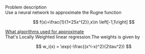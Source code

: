Problem description  
Use a neural network to approximate the Rugne function

$$
f(x)=\frac{1}{1+25x^{2}},x\in \left[-1,1\right]
$$  

<u> What algorithms used for approximate </u>  
That's Locally Weighted linear regression.The weights is given by 

$$
w_i(x) = \exp(-\frac{(x^i-x)^2}{2\tau^2})
$$
